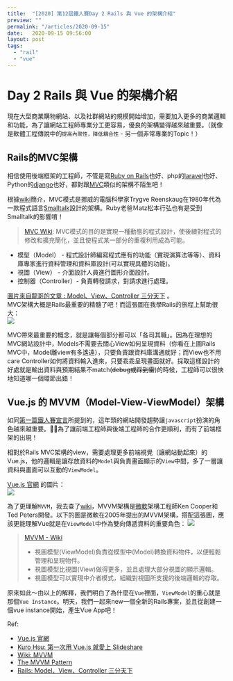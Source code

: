 ```yaml
---
title:  "[2020] 第12屆鐵人賽Day 2 Rails 與 Vue 的架構介紹"
preview: ""
permalink: "/articles/2020-09-15"
date:   2020-09-15 09:56:00
layout: post
tags: 
  - "rail"
  - "vue"    
---
```


# Day 2 Rails 與 Vue 的架構介紹

現在大型商業購物網站、以及社群網站的規模開始增加，需要加入更多的商業邏輯和功能，為了讓網站工程師專業分工更容易，優良的架構變得越來越重要。（就像是軟體工程傳說中的`提高內聚性，降低耦合性` - 另一個非常專業的Topic！）

## Rails的MVC架構

相信使用後端框架的工程師，不管是寫[Ruby on Rails](https://rails.ruby.tw/index.html)也好、php的[laravel](https://laravel.tw/)也好、Python的[django](https://www.djangoproject.com/)也好，都對跟[MVC](https://zh.wikipedia.org/wiki/MVC)類似的架構不陌生吧！


根據[wiki](https://zh.wikipedia.org/wiki/MVC)簡介，MVC模式是挪威的電腦科學家Trygve Reenskaug在1980年代為一款程式語言[Smalltalk](https://zh.wikipedia.org/wiki/Smalltalk)設計的架構。Ruby老爸Ｍatz松本行弘也有是受到Smalltalk的影響唷！

> [MVC Wiki](https://zh.wikipedia.org/wiki/MVC):
MVC模式的目的是實現一種動態的程式設計，使後續對程式的修改和擴充簡化，並且使程式某一部分的重複利用成為可能。
- 模型（Model） - 程式設計師編寫程式應有的功能（實現演算法等等）、資料庫專家進行資料管理和資料庫設計(可以實現具體的功能)。
- 視圖（View） - 介面設計人員進行圖形介面設計。
- 控制器（Controller）- 負責轉發請求，對請求進行處理。

[圖片來自龍哥的文章 : Model、View、Controller 三分天下](https://railsbook.tw/chapters/10-mvc.html) 。  
MVC架構大概是Rails最重要的精髓了吧！而這張圖在我學Rails的旅程上幫助很大：  
![](https://i.imgur.com/8J1PEIn.png)

MVC帶來最重要的概念，就是讓每個部分都可以「各司其職」。因為在理想的MVC網站設計中，Models不需要去關心View如何呈現資料（你看在上圖Rails MVC中，Model離view有多遙遠），只要負責跟資料庫溝通就好；而View也不用care Controller如何將資料輸入進來，只要乖乖呈現畫面就好。採取這樣設計的好處就是輸出資料與預期結果不match(~~debug或踩到雷~~)的時候，工程師可以很快地知道哪一個環節出錯！  


## Vue.js 的 MVVM（Model-View-ViewModel）架構

如同[第一篇鐵人賽宣言](https://ithelp.ithome.com.tw/articles/10237439#response-315188)所提到的，這年頭的網站開發趨勢讓`javascript`扮演的角色越來越重要。為了讓前端工程師與後端工程師的合作更順利，而有了前端框架的出現！

相對於Rails MVC架構的view，需要處理更多前端視覺（讓網站動起來）的Vue.js，他的邏輯是讓存放資料的`Model`與負責畫面顯示的`View`中間，多了一層讓資料與畫面可以互動的`ViewModel`。

[Vue.js 官網](https://012.vuejs.org/guide/) 的圖片：  
![](https://i.imgur.com/JcXXD6y.png)  

為了更理解`MVVM`，我去查了[wiki](https://zh.wikipedia.org/wiki/MVVM)，MVVM架構是[微軟](https://docs.microsoft.com/en-us/previous-versions/msp-n-p/hh848246(v=pandp.10))架構工程師Ken Cooper和Ted Peters開發。以下的圖是微軟在2005年提出的MVVM架構，搭配這張圖，應該更能理解Vue就是在`ViewModel`中作為雙向傳遞資料的重要角色：
![](https://i.imgur.com/hAYnG66.png)

> [MVVM - Wiki](https://zh.wikipedia.org/wiki/MVVM)
> - 視圖模型(ViewModel)負責從模型中(Model)轉換資料物件，以便輕鬆管理和呈現物件。  
> - 視圖模型比視圖(View)做得更多，並且處理大部分視圖的顯示邏輯。   
> - 視圖模型可以實現中介者模式，組織對視圖所支援的後端邏輯的存取。  

原來如此～由以上的解釋，我們明白了為什麼在`Vue`裡面，`ViewModel`的重心就是那個`Vue Instance`。明天，我們一起來new一個全新的Rails專案，並且從創建一個vue instance開始，產生Vue App吧！


Ref:  

* [Vue.js 官網](https://012.vuejs.org/guide/)  
* [Kuro Hsu: 第一次用 Vue.js 就愛上 Slideshare](https://www.slideshare.net/kurotanshi/vuejs-62131923)  
* [Wiki: MVVM](https://zh.wikipedia.org/wiki/MVVM)  
* [The MVVM Pattern](https://docs.microsoft.com/en-us/previous-versions/msp-n-p/hh848246(v=pandp.10))  
* [Rails: Model、View、Controller 三分天下](https://railsbook.tw/chapters/10-mvc.html)